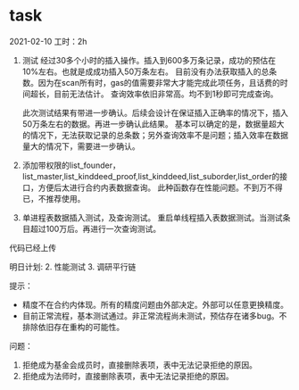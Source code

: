 # task

2021-02-10
工时：2h
1. 测试
    经过30多个小时的插入操作。插入到600多万条记录，成功的预估在10%左右。也就是成成功插入50万条左右。
    目前没有办法获取插入的总条数。因为在scan所有时，gas的值需要非常大才能完成此项任务，且话费的时间超长，目前无法估计。
    查询效率依旧非常高。均不到1秒即可完成查询。

    此次测试结果有带进一步确认。后续会设计在保证插入正确率的情况下，插入50万条左右的数据。再进一步确认此结果。
    基本可以确定的是，数据量超大的情况下，无法获取记录的总条数；另外查询效率不是问题；插入效率在数据量大的情况下，需要进一步确认。

2. 添加带权限的list_founder，list_master,list_kinddeed_proof,list_kinddeed,list_suborder,list_order的接口，方便后太进行合约内表数据查询。
   此种函数存在性能问题。不到万不得已，不推荐使用。

3. 单进程表数据插入测试，及查询测试。
    重启单线程插入表数据测试。当测试条目超过100万后。再进行一次查询测试。



代码已经上传

明日计划:
2. 性能测试
3. 调研平行链


提示：
- 精度不在合约内体现。所有的精度问题由外部决定。外部可以任意更换精度。
- 目前正常流程，基本测试通过。非正常流程尚未测试，预估存在诸多bug。不排除依旧存在重构的可能性。

问题：
1. 拒绝成为基金会成员时，直接删除表项，表中无法记录拒绝的原因。
2. 拒绝成为法师时，直接删除表项，表中无法记录拒绝的原因。
